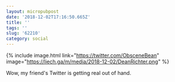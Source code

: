 ```yaml
---
layout: micropubpost
date: '2018-12-02T17:16:50.665Z'
title: ''
tags: ''
slug: '62210'
category: social
---
```

{% include image.html link=&quot;https://twitter.com/ObsceneBean&quot; image=&quot;https://liech.ga/m/media/2018-12-02/DeanRichter.png&quot; %}


Wow, my friend&#39;s Twitter is getting real out of hand.
